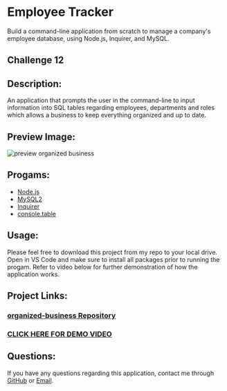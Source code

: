 # Employee Tracker
 Build a command-line application from scratch to manage a company's employee database, using Node.js, Inquirer, and MySQL.
 ## Challenge 12

## **Description:**
An application that prompts the user in the command-line to input information into SQL tables regarding employees, departments and roles which allows a business to keep everything organized and up to date.  

## **Preview Image:**
![preview organized business](https://user-images.githubusercontent.com/94068596/154875135-57144e3b-8999-4859-91de-9a5296f69b5b.jpg)


## **Progams:**
* [Node.js](https://nodejs.org/en/)
* [MySQL2](https://www.npmjs.com/package/mysql2)
* [Inquirer](https://www.npmjs.com/package/inquirer)
* [console.table](https://www.npmjs.com/package/console.table)

## **Usage:**
Please feel free to download this project from my repo to your local drive. Open in VS Code and make sure to install all packages prior to running the progam. Refer to video below for further demonstration of how the application works. 

## **Project Links:**
### [**organized-business Repository**](https://github.com/Metelak/organized-business/tree/main)
### [**CLICK HERE FOR DEMO VIDEO**](https://drive.google.com/file/d/1DWwhYtOIj_u5lPsKsmJ72pmMjItAt-_m/view)

## **Questions:**
If you have any questions regarding this application, contact me through [GitHub](https://github.com/Metelak) or [Email](megan.metelak@gmail.com).
